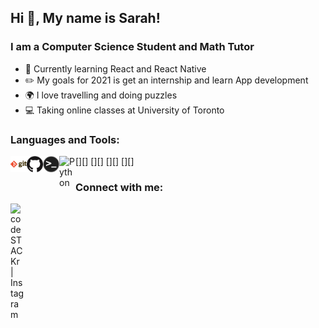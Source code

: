 ## Hi :wave:, My name is Sarah!

### I am a Computer Science Student and Math Tutor
- :brain: Currently learning React and React Native
- :pencil2: My goals for 2021 is get an internship and learn App development
- :earth_africa: I love travelling and doing puzzles
- :computer: Taking online classes at University of Toronto

### Languages and Tools:
[<img align="left" alt="Git" width="26px" src="https://raw.githubusercontent.com/github/explore/80688e429a7d4ef2fca1e82350fe8e3517d3494d/topics/git/git.png" />][]
[<img align="left" alt="GitHub" width="26px" src="https://raw.githubusercontent.com/github/explore/78df643247d429f6cc873026c0622819ad797942/topics/github/github.png" />][]
[<img align="left" alt="Terminal" width="26px" src="https://raw.githubusercontent.com/github/explore/80688e429a7d4ef2fca1e82350fe8e3517d3494d/topics/terminal/terminal.png" />][]
[<img align="left" alt="Python" width="26px" src = "https://cdn.jsdelivr.net/npm/simple-icons@5.14.0/icons/python.svg" />][]


### Connect with me:
[<img align="left" alt="codeSTACKr | Instagram" width="22px" src="https://cdn.jsdelivr.net/npm/simple-icons@v3/icons/instagram.svg" />][instagram]


[instagram]: https://instagram.com/sarah_khv 

